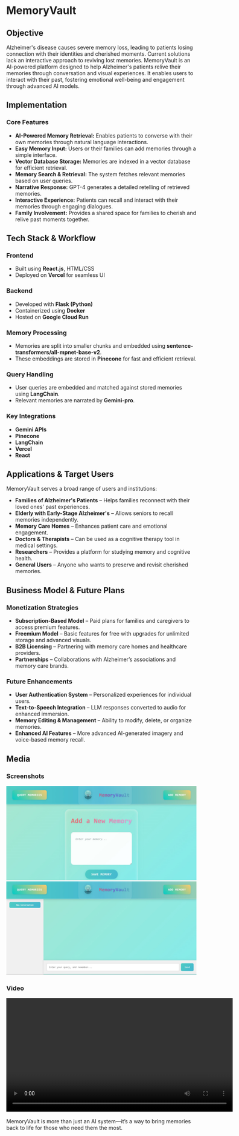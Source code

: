 # MemoryVault

## Objective
Alzheimer's disease causes severe memory loss, leading to patients losing connection with their identities and cherished moments. Current solutions lack an interactive approach to reviving lost memories. MemoryVault is an AI-powered platform designed to help Alzheimer's patients relive their memories through conversation and visual experiences. It enables users to interact with their past, fostering emotional well-being and engagement through advanced AI models.

## Implementation

### Core Features
- **AI-Powered Memory Retrieval:** Enables patients to converse with their own memories through natural language interactions.
- **Easy Memory Input:** Users or their families can add memories through a simple interface.
- **Vector Database Storage:** Memories are indexed in a vector database for efficient retrieval.
- **Memory Search & Retrieval:** The system fetches relevant memories based on user queries.
- **Narrative Response:** GPT-4 generates a detailed retelling of retrieved memories.
- **Interactive Experience:** Patients can recall and interact with their memories through engaging dialogues.
- **Family Involvement:** Provides a shared space for families to cherish and relive past moments together.

## Tech Stack & Workflow

### Frontend
- Built using **React.js**, HTML/CSS
- Deployed on **Vercel** for seamless UI

### Backend
- Developed with **Flask (Python)**
- Containerized using **Docker**
- Hosted on **Google Cloud Run**

### Memory Processing
- Memories are split into smaller chunks and embedded using **sentence-transformers/all-mpnet-base-v2**.
- These embeddings are stored in **Pinecone** for fast and efficient retrieval.

### Query Handling
- User queries are embedded and matched against stored memories using **LangChain**.
- Relevant memories are narrated by **Gemini-pro**.

### Key Integrations
- **Gemini APIs**
- **Pinecone**
- **LangChain**
- **Vercel**
- **React**

## Applications & Target Users
MemoryVault serves a broad range of users and institutions:

- **Families of Alzheimer's Patients** – Helps families reconnect with their loved ones' past experiences.
- **Elderly with Early-Stage Alzheimer's** – Allows seniors to recall memories independently.
- **Memory Care Homes** – Enhances patient care and emotional engagement.
- **Doctors & Therapists** – Can be used as a cognitive therapy tool in medical settings.
- **Researchers** – Provides a platform for studying memory and cognitive health.
- **General Users** – Anyone who wants to preserve and revisit cherished memories.

## Business Model & Future Plans

### Monetization Strategies
- **Subscription-Based Model** – Paid plans for families and caregivers to access premium features.
- **Freemium Model** – Basic features for free with upgrades for unlimited storage and advanced visuals.
- **B2B Licensing** – Partnering with memory care homes and healthcare providers.
- **Partnerships** – Collaborations with Alzheimer’s associations and memory care brands.

### Future Enhancements
- **User Authentication System** – Personalized experiences for individual users.
- **Text-to-Speech Integration** – LLM responses converted to audio for enhanced immersion.
- **Memory Editing & Management** – Ability to modify, delete, or organize memories.
- **Enhanced AI Features** – More advanced AI-generated imagery and voice-based memory recall.

## Media

### Screenshots
![Memory Page](Image/MemoryPage.jpg)
![Query Page](Image/QueryPage.jpg)

### Video
<video width="600" controls>
  <source src="Image/MemoryValut - Made with Clipchamp.mp4" type="video/mp4">
  Your browser does not support the video tag.
</video>

MemoryVault is more than just an AI system—it’s a way to bring memories back to life for those who need them the most.

